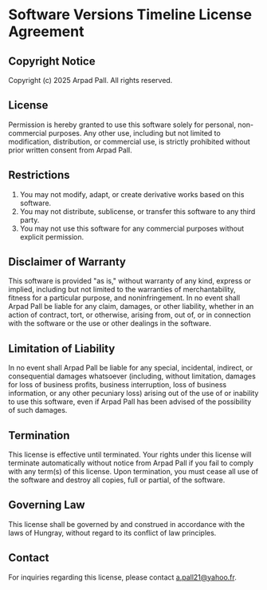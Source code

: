 # Software Versions Timeline License Agreement

## Copyright Notice

Copyright (c) 2025 Arpad Pall. All rights reserved.

## License

Permission is hereby granted to use this software solely for personal, non-commercial purposes. Any other use, including but not limited to modification, distribution, or commercial use, is strictly prohibited without prior written consent from Arpad Pall.

## Restrictions

1. You may not modify, adapt, or create derivative works based on this software.
2. You may not distribute, sublicense, or transfer this software to any third party.
3. You may not use this software for any commercial purposes without explicit permission.

## Disclaimer of Warranty

This software is provided "as is," without warranty of any kind, express or implied, including but not limited to the warranties of merchantability, fitness for a particular purpose, and noninfringement. In no event shall Arpad Pall be liable for any claim, damages, or other liability, whether in an action of contract, tort, or otherwise, arising from, out of, or in connection with the software or the use or other dealings in the software.

## Limitation of Liability

In no event shall Arpad Pall be liable for any special, incidental, indirect, or consequential damages whatsoever (including, without limitation, damages for loss of business profits, business interruption, loss of business information, or any other pecuniary loss) arising out of the use of or inability to use this software, even if Arpad Pall has been advised of the possibility of such damages.

## Termination

This license is effective until terminated. Your rights under this license will terminate automatically without notice from Arpad Pall if you fail to comply with any term(s) of this license. Upon termination, you must cease all use of the software and destroy all copies, full or partial, of the software.

## Governing Law

This license shall be governed by and construed in accordance with the laws of Hungray, without regard to its conflict of law principles.

## Contact

For inquiries regarding this license, please contact a.pall21@yahoo.fr.
